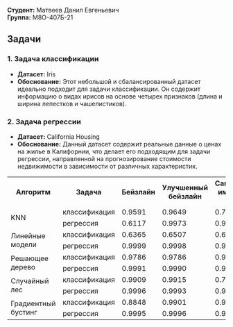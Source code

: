 **Студент:** Матвеев Данил Евгеньевич  
**Группа:** М8О-407Б-21

## Задачи

### 1. Задача классификации

- **Датасет:** Iris
- **Обоснование:** Этот небольшой и сбалансированный датасет идеально подходит для задачи классификации. Он содержит информацию о видах ирисов на основе четырех признаков (длина и ширина лепестков и чашелистиков).

### 2. Задача регрессии

- **Датасет:** California Housing
- **Обоснование:** Данный датасет содержит реальные данные о ценах на жилье в Калифорнии, что делает его подходящим для задачи регрессии, направленной на прогнозирование стоимости недвижимости в зависимости от различных характеристик.

<table>
    <tr>
        <th rowspan="1">Алгоритм</th>
        <th>Задача</th>
        <th>Бейзлайн</th>
        <th>Улучшенный бейзлайн</th>
        <th>Самостоятельная имплементация алгоритма</th>
    </tr>
    <tr>
        <td rowspan="2">KNN</td>
        <td>классификация</td>
        <td>0.9591</td>
        <td>0.9649</td>
        <td>0.7</td>
    </tr>
    <tr>
        <td>регрессия</td>
        <td>0.6117</td>
        <td>0.9973</td>
        <td>0.9973</td>
    </tr>
    <tr>
        <td rowspan="2">Линейные модели</td>
        <td>классификация</td>
        <td>0.6365</td>
        <td>0.6507</td>
        <td>0.6488</td>
    </tr>
    <tr>
        <td>регрессия</td>
        <td>0.9999</td>
        <td>0.9998</td>
        <td>0.9998</td>
    </tr>
    <tr>
        <td rowspan="2">Решающее дерево</td>
        <td>классификация</td>
        <td>0.9786</td>
        <td>0.9786</td>
        <td>0.9787</td>
    </tr>
    <tr>
        <td>регрессия</td>
        <td>0.9991</td>
        <td>0.9990</td>
        <td>0.9991</td>
    </tr>
    <tr>
        <td rowspan="2">Случайный лес</td>
        <td>классификация</td>
        <td>0.9909</td>
        <td>0.9915</td>
        <td>0.7538</td>
    </tr>
    <tr>
        <td>регрессия</td>
        <td>0.9996</td>
        <td>0.9993</td>
        <td>0.9970</td>
    </tr>
    <tr>
        <td rowspan="2">Градиентный бустинг</td>
        <td>классификация</td>
        <td>0.8848</td>
        <td>0.9901</td>
        <td>0.9938</td>
    </tr>
    <tr>
        <td>регрессия</td>
        <td>0.9995</td>
        <td>0.9996</td>
        <td>0.9996</td>
    </tr>
</table>

